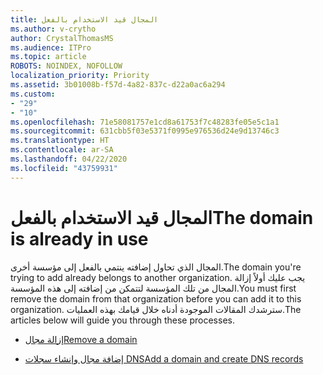 ```yaml
---
title: المجال قيد الاستخدام بالفعل
ms.author: v-crytho
author: CrystalThomasMS
ms.audience: ITPro
ms.topic: article
ROBOTS: NOINDEX, NOFOLLOW
localization_priority: Priority
ms.assetid: 3b01008b-f57d-4a82-837c-d22a0ac6a294
ms.custom:
- "29"
- "10"
ms.openlocfilehash: 71e58081757e1cd8a61753f7c48283fe05e5c1a1
ms.sourcegitcommit: 631cbb5f03e5371f0995e976536d24e9d13746c3
ms.translationtype: HT
ms.contentlocale: ar-SA
ms.lasthandoff: 04/22/2020
ms.locfileid: "43759931"
---
```

# <a name="the-domain-is-already-in-use"></a><span data-ttu-id="73162-102">المجال قيد الاستخدام بالفعل</span><span class="sxs-lookup"><span data-stu-id="73162-102">The domain is already in use</span></span>

<span data-ttu-id="73162-103">المجال الذي تحاول إضافته ينتمي بالفعل إلى مؤسسة أخرى.</span><span class="sxs-lookup"><span data-stu-id="73162-103">The domain you're trying to add already belongs to another organization.</span></span> <span data-ttu-id="73162-104">يجب عليك أولاً إزالة المجال من تلك المؤسسة لتتمكن من إضافته إلى هذه المؤسسة.</span><span class="sxs-lookup"><span data-stu-id="73162-104">You must first remove the domain from that organization before you can add it to this organization.</span></span> <span data-ttu-id="73162-105">سترشدك المقالات الموجودة أدناه خلال قيامك بهذه العمليات.</span><span class="sxs-lookup"><span data-stu-id="73162-105">The articles below will guide you through these processes.</span></span>
  
- [<span data-ttu-id="73162-106">إزالة مجال</span><span class="sxs-lookup"><span data-stu-id="73162-106">Remove a domain</span></span>](https://docs.microsoft.com/office365/admin/get-help-with-domains/remove-a-domain)

- [<span data-ttu-id="73162-107">إضافة مجال وإنشاء سجلات DNS‏</span><span class="sxs-lookup"><span data-stu-id="73162-107">Add a domain and create DNS records</span></span>](https://docs.microsoft.com/office365/admin/get-help-with-domains/create-dns-records-at-any-dns-hosting-provider)
